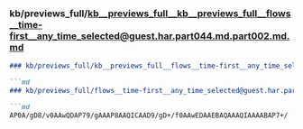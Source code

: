 ### kb/previews_full/kb__previews_full__kb__previews_full__flows__time-first__any_time_selected@guest.har.part044.md.part002.md.md

```md
### kb/previews_full/kb__previews_full__flows__time-first__any_time_selected@guest.har.part044.md.part002.md

```md
### kb/previews_full/flows__time-first__any_time_selected@guest.har.part044.md (part 002)

```md
AP0A/gD8/v0AAwQDAP79/gAAAP8AAQICAAD9/gD+/f0AAwEDAAEBAQAAAQIAAAABAP7+/
```

```

```

```
